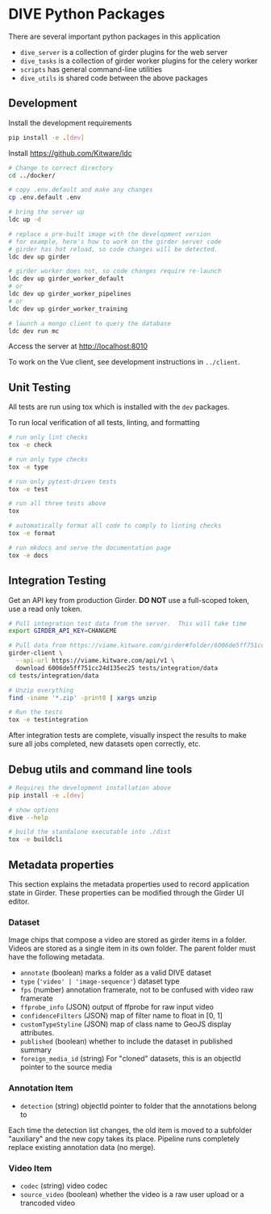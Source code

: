 # DIVE Python Packages

There are several important python packages in this application

* `dive_server` is a collection of girder plugins for the web server
* `dive_tasks` is a collection of girder worker plugins for the celery worker
* `scripts` has general command-line utilities
* `dive_utils` is shared code between the above packages

## Development

Install the development requirements

```bash
pip install -e .[dev]
```

Install <https://github.com/Kitware/ldc>

```bash
# Change to correct directory
cd ../docker/

# copy .env.default and make any changes
cp .env.default .env

# bring the server up
ldc up -d

# replace a pre-built image with the development version
# for example, here's how to work on the girder server code
# girder has hot reload, so code changes will be detected.
ldc dev up girder

# girder worker does not, so code changes require re-launch
ldc dev up girder_worker_default
# or
ldc dev up girder_worker_pipelines
# or
ldc dev up girder_worker_training

# launch a mongo client to query the database
ldc dev run mc
```

Access the server at <http://localhost:8010>

To work on the Vue client, see development instructions in `../client`.

## Unit Testing

All tests are run using tox which is installed with the `dev` packages.

To run local verification of all tests, linting, and formatting

```bash
# run only lint checks
tox -e check

# run only type checks
tox -e type

# run only pytest-driven tests
tox -e test

# run all three tests above
tox

# automatically format all code to comply to linting checks
tox -e format

# run mkdocs and serve the documentation page
tox -e docs
```

## Integration Testing

Get an API key from production Girder. **DO NOT** use a full-scoped token, use a read only token.

```bash
# Pull integration test data from the server.  This will take time
export GIRDER_API_KEY=CHANGEME

# Pull data from https://viame.kitware.com/girder#folder/6006de5ff751cc24d135ec25
girder-client \
  --api-url https://viame.kitware.com/api/v1 \
  download 6006de5ff751cc24d135ec25 tests/integration/data
cd tests/integration/data

# Unzip everything
find -iname '*.zip' -print0 | xargs unzip

# Run the tests
tox -e testintegration
```

After integration tests are complete, visually inspect the results to make sure all jobs completed, new datasets open correctly, etc.

## Debug utils and command line tools

``` bash
# Requires the development installation above
pip install -e .[dev]

# show options
dive --help

# build the standalone executable into ./dist
tox -e buildcli
```

## Metadata properties

This section explains the metadata properties used to record application state in Girder.  These properties can be modified through the Girder UI editor.

### Dataset

Image chips that compose a video are stored as girder items in a folder.  Videos are stored as a single item in its own folder.  The parent folder must have the following metadata.

* `annotate` (boolean) marks a folder as a valid DIVE dataset
* `type` (`'video' | 'image-sequence'`) dataset type
* `fps` (number) annotation framerate, not to be confused with video raw framerate
* `ffprobe_info` (JSON) output of ffprobe for raw input video
* `confidenceFilters` (JSON) map of filter name to float in [0, 1]
* `customTypeStyline` (JSON) map of class name to GeoJS display attributes.
* `published` (boolean) whether to include the dataset in published summary
* `foreign_media_id` (string) For "cloned" datasets, this is an objectId pointer to the source media

### Annotation Item

* `detection` (string) objectId pointer to folder that the annotations belong to

Each time the detection list changes, the old item is moved to a subfolder "auxiliary" and the new copy takes its place.  Pipeline runs completely replace existing annotation data (no merge).

### Video Item

* `codec` (string) video codec
* `source_video` (boolean) whether the video is a raw user upload or a trancoded video
